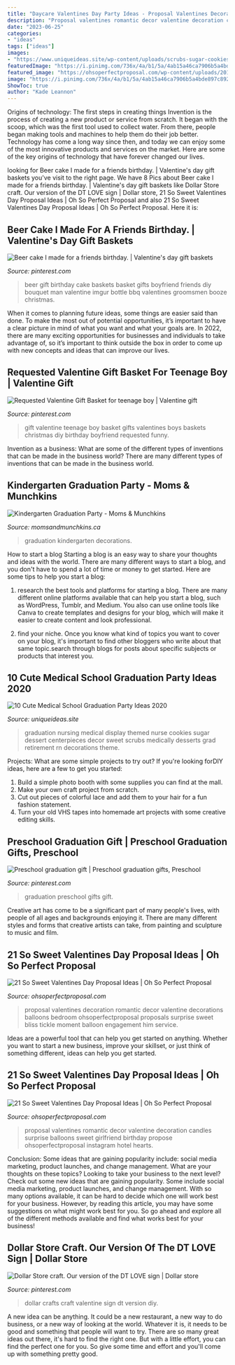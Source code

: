 ```yaml
---
title: "Daycare Valentines Day Party Ideas - Proposal Valentines Decoration Romantic Decor Valentine Decorations Balloons Bedroom Ohsoperfectproposal Proposals Surprise Sweet Bliss Tickle Moment Balloon Engagement Him Service"
description: "Proposal valentines romantic decor valentine decoration candles surprise balloons sweet girlfriend birthday propose ohsoperfectproposal instagram hotel hearts"
date: "2023-06-25"
categories:
- "ideas"
tags: ["ideas"]
images:
- "https://www.uniqueideas.site/wp-content/uploads/scrubs-sugar-cookies-on-medically-themed-dessert-display.jpg"
featuredImage: "https://i.pinimg.com/736x/4a/b1/5a/4ab15a46ca7906b5a4bde897c8925354.jpg"
featured_image: "https://ohsoperfectproposal.com/wp-content/uploads/2018/01/valentines-day-proposal-room-full-of-balloons-proposal-ebenezer-dada-photography.jpg"
image: "https://i.pinimg.com/736x/4a/b1/5a/4ab15a46ca7906b5a4bde897c8925354.jpg"
ShowToc: true
author: "Kade Leannon"
---
```



Origins of technology: The first steps in creating things
Invention is the process of creating a new product or service from scratch. It began with the scoop, which was the first tool used to collect water. From there, people began making tools and machines to help them do their job better. Technology has come a long way since then, and today we can enjoy some of the most innovative products and services on the market. Here are some of the key origins of technology that have forever changed our lives.

	

		
looking for Beer cake I made for a friends birthday. | Valentine&#039;s day gift baskets you've visit to the right page. We have 8 Pics about Beer cake I made for a friends birthday. | Valentine&#039;s day gift baskets like Dollar Store craft. Our version of the DT LOVE sign | Dollar store, 21 So Sweet Valentines Day Proposal Ideas | Oh So Perfect Proposal and also 21 So Sweet Valentines Day Proposal Ideas | Oh So Perfect Proposal. Here it is:
		
    
## Beer Cake I Made For A Friends Birthday. | Valentine&#039;s Day Gift Baskets

<img loading=lazy src="https://i.pinimg.com/736x/4a/b1/5a/4ab15a46ca7906b5a4bde897c8925354.jpg" onerror="this.onerror=null;this.src='https://tse1.mm.bing.net/th?id=OIP.yO4oFyKXs9qd5fu6SRJ8AwHaJ4&amp;pid=15.1';" alt="Beer cake I made for a friends birthday. | Valentine&#039;s day gift baskets">

_Source: pinterest.com_

>beer gift birthday cake baskets basket gifts boyfriend friends diy bouquet man valentine imgur bottle bbq valentines groomsmen booze christmas. 

	

When it comes to planning future ideas, some things are easier said than done. To make the most out of potential opportunities, it’s important to have a clear picture in mind of what you want and what your goals are. In 2022, there are many exciting opportunities for businesses and individuals to take advantage of, so it’s important to think outside the box in order to come up with new concepts and ideas that can improve our lives.

    
## Requested Valentine Gift Basket For Teenage Boy | Valentine Gift

<img loading=lazy src="https://i.pinimg.com/736x/53/a1/4c/53a14cf263403818a3c4d5be300ad93f--valentine-gift-baskets-valentine-ideas.jpg" onerror="this.onerror=null;this.src='https://tse3.mm.bing.net/th?id=OIP.e5csXrFf10Ud5wzr_9TDQgAAAA&amp;pid=15.1';" alt="Requested Valentine Gift Basket for teenage boy | Valentine gift">

_Source: pinterest.com_

>gift valentine teenage boy basket gifts valentines boys baskets christmas diy birthday boyfriend requested funny. 

	

Invention as a business: What are some of the different types of inventions that can be made in the business world?
There are many different types of inventions that can be made in the business world.

    
## Kindergarten Graduation Party - Moms &amp; Munchkins

<img loading=lazy src="https://www.momsandmunchkins.ca/wp-content/uploads/2013/05/grad1.jpg" onerror="this.onerror=null;this.src='https://tse4.mm.bing.net/th?id=OIP.14BqH2-Je4GjngC6DtsiaQHaFj&amp;pid=15.1';" alt="Kindergarten Graduation Party - Moms &amp; Munchkins">

_Source: momsandmunchkins.ca_

>graduation kindergarten decorations. 

	

How to start a blog
Starting a blog is an easy way to share your thoughts and ideas with the world. There are many different ways to start a blog, and you don't have to spend a lot of time or money to get started. Here are some tips to help you start a blog: 
1. research the best tools and platforms for starting a blog. There are many different online platforms available that can help you start a blog, such as WordPress, Tumblr, and Medium. You also can use online tools like Canva to create templates and designs for your blog, which will make it easier to create content and look professional. 

2. find your niche. Once you know what kind of topics you want to cover on your blog, it's important to find other bloggers who write about that same topic.search through blogs for posts about specific subjects or products that interest you.

    
## 10 Cute Medical School Graduation Party Ideas 2020

<img loading=lazy src="https://www.uniqueideas.site/wp-content/uploads/scrubs-sugar-cookies-on-medically-themed-dessert-display.jpg" onerror="this.onerror=null;this.src='https://tse4.mm.bing.net/th?id=OIP.8Q5qjDvOKcc4yjcNKg9H7wHaJ4&amp;pid=15.1';" alt="10 Cute Medical School Graduation Party Ideas 2020">

_Source: uniqueideas.site_

>graduation nursing medical display themed nurse cookies sugar dessert centerpieces decor sweet scrubs medically desserts grad retirement rn decorations theme. 

	

Projects: What are some simple projects to try out?
If you're looking forDIY ideas, here are a few to get you started: 
1. Build a simple photo booth with some supplies you can find at the mall.
2. Make your own craft project from scratch.
3. Cut out pieces of colorful lace and add them to your hair for a fun fashion statement. 
4. Turn your old VHS tapes into homemade art projects with some creative editing skills.

    
## Preschool Graduation Gift | Preschool Graduation Gifts, Preschool

<img loading=lazy src="https://i.pinimg.com/736x/42/5f/a6/425fa64590b060be6b2f19b119da0e0a--preschool-graduation-gifts-goals.jpg" onerror="this.onerror=null;this.src='https://tse1.mm.bing.net/th?id=OIP.jNpP6U44kTIqXIv9yC1c_AHaJ3&amp;pid=15.1';" alt="Preschool graduation gift | Preschool graduation gifts, Preschool">

_Source: pinterest.com_

>graduation preschool gifts gift. 

	

Creative art has come to be a significant part of many people's lives, with people of all ages and backgrounds enjoying it. There are many different styles and forms that creative artists can take, from painting and sculpture to music and film.

    
## 21 So Sweet Valentines Day Proposal Ideas | Oh So Perfect Proposal

<img loading=lazy src="https://ohsoperfectproposal.com/wp-content/uploads/2018/01/valentines-day-proposal-room-full-of-balloons-proposal-ebenezer-dada-photography.jpg" onerror="this.onerror=null;this.src='https://tse4.mm.bing.net/th?id=OIP.010g2hr4fo2kEOXb0lfXOAHaLG&amp;pid=15.1';" alt="21 So Sweet Valentines Day Proposal Ideas | Oh So Perfect Proposal">

_Source: ohsoperfectproposal.com_

>proposal valentines decoration romantic decor valentine decorations balloons bedroom ohsoperfectproposal proposals surprise sweet bliss tickle moment balloon engagement him service. 

	

Ideas are a powerful tool that can help you get started on anything. Whether you want to start a new business, improve your skillset, or just think of something different, ideas can help you get started.

    
## 21 So Sweet Valentines Day Proposal Ideas | Oh So Perfect Proposal

<img loading=lazy src="https://ohsoperfectproposal.com/wp-content/uploads/2018/01/valentines-day-proposal-balloons-decor-candles-winnie.wingki-via-instagram.jpg" onerror="this.onerror=null;this.src='https://tse4.mm.bing.net/th?id=OIP.Iywt_jjC8KFKu3rgYg-b9AHaLG&amp;pid=15.1';" alt="21 So Sweet Valentines Day Proposal Ideas | Oh So Perfect Proposal">

_Source: ohsoperfectproposal.com_

>proposal valentines romantic decor valentine decoration candles surprise balloons sweet girlfriend birthday propose ohsoperfectproposal instagram hotel hearts. 

	

Conclusion: Some ideas that are gaining popularity include: social media marketing, product launches, and change management. What are your thoughts on these topics?
Looking to take your business to the next level? Check out some new ideas that are gaining popularity. Some include social media marketing, product launches, and change management. With so many options available, it can be hard to decide which one will work best for your business. However, by reading this article, you may have some suggestions on what might work best for you. So go ahead and explore all of the different methods available and find what works best for your business!

    
## Dollar Store Craft. Our Version Of The DT LOVE Sign | Dollar Store

<img loading=lazy src="https://i.pinimg.com/736x/e5/b1/f2/e5b1f2c42be1eeb2297865ca224b47d8.jpg" onerror="this.onerror=null;this.src='https://tse2.mm.bing.net/th?id=OIP.suQJY7tdu_wL_cc1GNrmMwHaJ3&amp;pid=15.1';" alt="Dollar Store craft. Our version of the DT LOVE sign | Dollar store">

_Source: pinterest.com_

>dollar crafts craft valentine sign dt version diy. 

	

A new idea can be anything. It could be a new restaurant, a new way to do business, or a new way of looking at the world. Whatever it is, it needs to be good and something that people will want to try. There are so many great ideas out there, it's hard to find the right one. But with a little effort, you can find the perfect one for you. So give some time and effort and you'll come up with something pretty good.

